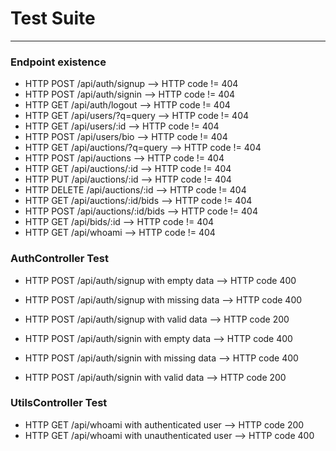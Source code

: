 # Test Suite
___
### Endpoint existence
* HTTP POST /api/auth/signup --> HTTP code != 404
* HTTP POST /api/auth/signin --> HTTP code != 404
* HTTP GET /api/auth/logout --> HTTP code != 404
* HTTP GET /api/users/?q=query --> HTTP code != 404
* HTTP GET /api/users/:id --> HTTP code != 404
* HTTP POST /api/users/bio --> HTTP code != 404
* HTTP GET /api/auctions/?q=query --> HTTP code != 404
* HTTP POST /api/auctions --> HTTP code != 404
* HTTP GET /api/auctions/:id --> HTTP code != 404
* HTTP PUT /api/auctions/:id --> HTTP code != 404
* HTTP DELETE /api/auctions/:id --> HTTP code != 404
* HTTP GET /api/auctions/:id/bids --> HTTP code != 404
* HTTP POST /api/auctions/:id/bids --> HTTP code != 404
* HTTP GET /api/bids/:id --> HTTP code != 404
* HTTP GET /api/whoami --> HTTP code != 404


### AuthController Test

* HTTP POST /api/auth/signup with empty data --> HTTP code 400
* HTTP POST /api/auth/signup with missing data --> HTTP code 400
* HTTP POST /api/auth/signup with valid data --> HTTP code 200

* HTTP POST /api/auth/signin with empty data --> HTTP code 400
* HTTP POST /api/auth/signin with missing data --> HTTP code 400
* HTTP POST /api/auth/signin with valid data --> HTTP code 200


### UtilsController Test

* HTTP GET /api/whoami with authenticated user --> HTTP code 200
* HTTP GET /api/whoami with unauthenticated user --> HTTP code 400



